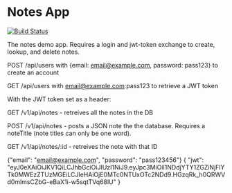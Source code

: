 Notes App
==============================
[![Build Status](https://travis-ci.org/crenwick/sea-b24-notes.svg?branch=master)](https://travis-ci.org/crenwick/sea-b24-notes)

The notes demo app. Requires a login and jwt-token exchange to create, lookup, and delete notes.

POST /api/users with {email: email@example.com, password: pass123} to create an account

GET /api/users with email@example.com:pass123 to retrieve a JWT token

With the JWT token set as a header:

GET /v1/api/notes - retreives all the notes in the DB

POST /v1/api/notes - posts a JSON note the the database. Requires a noteTitle (note titles can only be one word).

GET /v1/api/notes/:id - retreives the note with that ID

{"email": "email@example.com", "password": "pass123456"}
{
    "jwt": "eyJ0eXAiOiJKV1QiLCJhbGciOiJIUzI1NiJ9.eyJpc3MiOiI1NDdjYTY1ZGZiNjFlYTk0MWEzZTUzMGEiLCJleHAiOjE0MTc0NTUxOTc2NDd9.HGzqRk_h0QRWVd0mlmsCZbG-eBaX1i-w5sqtTVq68lU"
}